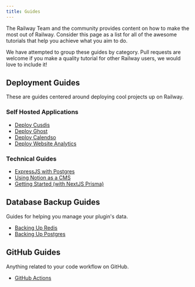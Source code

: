 ```yaml
---
title: Guides
---
```


The Railway Team and the community provides content on how to make the most out of Railway. Consider this page as a list for all of the awesome tutorials that help you achieve what you aim to do.

We have attempted to group these guides by category. Pull requests are welcome if you make a quality tutorial for other Railway users, we would love to include it!

## Deployment Guides
These are guides centered around deploying cool projects up on Railway.
### Self Hosted Applications

- [Deploy Cusdis](https://blog.railway.app/p/cusdis)
- [Deploy Ghost](https://blog.railway.app/p/ghost)
- [Deploy Calendso](https://blog.railway.app/p/calendso)
- [Deploy Website Analytics](https://blog.railway.app/p/self-hosted-website-analytics)

### Technical Guides
- [ExpressJS with Postgres](https://blog.railway.app/p/expressjs-with-postgresql)
- [Using Notion as a CMS](https://blog.railway.app/p/next-notion-blog)
- [Getting Started (with NextJS Prisma)](/getting-started)

## Database Backup Guides
Guides for helping you manage your plugin's data. 

- [Backing Up Redis](https://blog.railway.app/p/redis-backup)
- [Backing Up Postgres](https://blog.railway.app/p/postgre-backup)

## GitHub Guides
Anything related to your code workflow on GitHub.
- [GitHub Actions](https://blog.railway.app/p/github-actions)